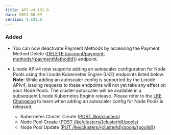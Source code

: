 ```yaml
---
title: API v4.101.0
date: 2021-08-09
version: 4.101.0
---
```


### Added

- You can now deactivate Payment Methods by accessing the Payment Method Delete ([DELETE /account/payment-methods/{paymentMethodId}](/docs/api/account/#payment-method-delete)) endpoint.

- Linode APIv4 now supports adding an autoscaler configuration for Node Pools using the Linode Kubernetes Engine (LKE) endpoints listed below. **Note**: While adding an autoscaler config is supported by the Linode APIv4, issuing requests to these endpoints will not yet take any effect on your Node Pools. The cluster-autoscaler will be available in a subsequent Linode Kubernetes Engine release. Please refer to the [LKE Changelog](/docs/products/compute/kubernetes/release-notes/) to learn when adding an autoscaler config for Node Pools is released.
  - Kubernetes Cluster Create ([POST /lke/clusters](/docs/api/linode-kubernetes-engine-lke/#kubernetes-cluster-create))
  - Node Pool Create ([POST /lke/clusters/{clusterId}/pools](/docs/api/linode-kubernetes-engine-lke/#node-pool-create))
  - Node Pool Update ([PUT /lke/clusters/{clusterId}/pools/{poolId}](/docs/api/linode-kubernetes-engine-lke/#node-pool-update))